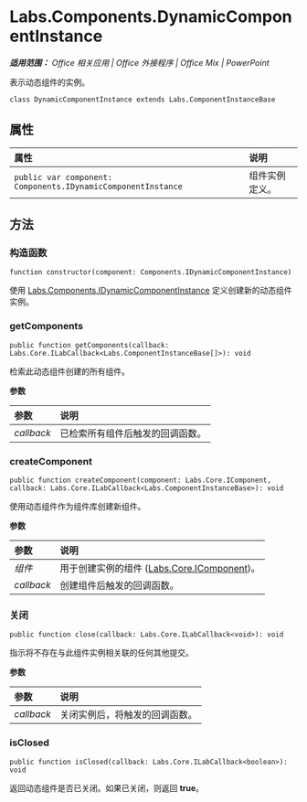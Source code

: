 
# Labs.Components.DynamicComponentInstance

 _**适用范围：** Office 相关应用 | Office 外接程序 | Office Mix | PowerPoint_

表示动态组件的实例。

```
class DynamicComponentInstance extends Labs.ComponentInstanceBase
```


## 属性


|属性|说明|
|:-----|:-----|
| `public var component: Components.IDynamicComponentInstance`|组件实例定义。|

## 方法




### 构造函数

 `function constructor(component: Components.IDynamicComponentInstance)`

使用 [Labs.Components.IDynamicComponentInstance](../../reference/office-mix/labs.components.idynamiccomponentinstance.md) 定义创建新的动态组件实例。


### getComponents

 `public function getComponents(callback: Labs.Core.ILabCallback<Labs.ComponentInstanceBase[]>): void`

检索此动态组件创建的所有组件。

 **参数**


|参数|说明|
|:-----|:-----|
| _callback_|已检索所有组件后触发的回调函数。|

### createComponent

 `public function createComponent(component: Labs.Core.IComponent, callback: Labs.Core.ILabCallback<Labs.ComponentInstanceBase>): void`

使用动态组件作为组件库创建新组件。

 **参数**


|参数|说明|
|:-----|:-----|
| _组件_|用于创建实例的组件 ([Labs.Core.IComponent](../../reference/office-mix/labs.core.icomponent.md))。|
| _callback_|创建组件后触发的回调函数。|

### 关闭

 `public function close(callback: Labs.Core.ILabCallback<void>): void`

指示将不存在与此组件实例相关联的任何其他提交。

 **参数**


|参数|说明|
|:-----|:-----|
| _callback_|关闭实例后，将触发的回调函数。|

### isClosed

 `public function isClosed(callback: Labs.Core.ILabCallback<boolean>): void`

返回动态组件是否已关闭。如果已关闭，则返回 **true**。

